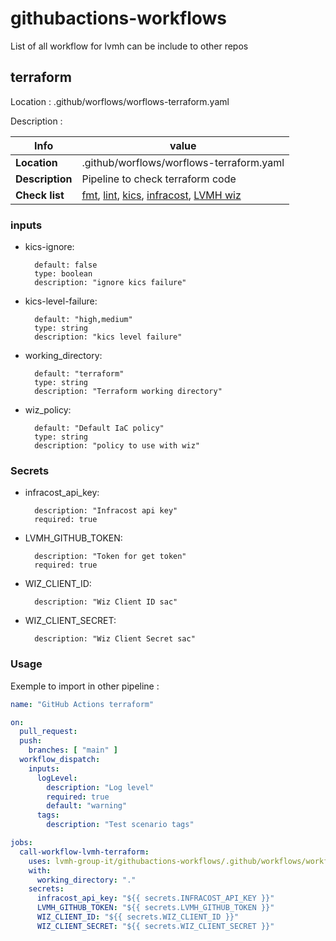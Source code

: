 # githubactions-workflows

List of all workflow for lvmh can be include to other repos

## terraform

Location : .github/worflows/worflows-terraform.yaml

Description : 

| Info | value |
|--------------|------------------------------------------|
| **Location** | .github/worflows/worflows-terraform.yaml |
| **Description** | Pipeline to check terraform code |
| **Check list** | [fmt](https://developer.hashicorp.com/terraform/cli/commands/fmt), [lint](https://github.com/terraform-linters/tflint), [kics](https://github.com/Checkmarx/kics-github-action), [infracost](https://www.infracost.io/), [LVMH wiz](https://www.wiz.io/)

### inputs
- kics-ignore:

        default: false
        type: boolean
        description: "ignore kics failure"
- kics-level-failure:

        default: "high,medium"
        type: string
        description: "kics level failure"
- working_directory:

        default: "terraform"
        type: string
        description: "Terraform working directory"
- wiz_policy:

        default: "Default IaC policy"
        type: string
        description: "policy to use with wiz" 

### Secrets

- infracost_api_key:

        description: "Infracost api key"
        required: true

- LVMH_GITHUB_TOKEN:

        description: "Token for get token"
        required: true

- WIZ_CLIENT_ID:

        description: "Wiz Client ID sac"

- WIZ_CLIENT_SECRET:

        description: "Wiz Client Secret sac"

### Usage

Exemple to import in other pipeline :

```yaml
name: "GitHub Actions terraform"

on:
  pull_request:
  push:
    branches: [ "main" ]
  workflow_dispatch:
    inputs:
      logLevel:
        description: "Log level"
        required: true
        default: "warning"
      tags:
        description: "Test scenario tags"

jobs:
  call-workflow-lvmh-terraform:
    uses: lvmh-group-it/githubactions-workflows/.github/workflows/workflows-terraform.yaml@main
    with:
      working_directory: "."
    secrets:
      infracost_api_key: "${{ secrets.INFRACOST_API_KEY }}"
      LVMH_GITHUB_TOKEN: "${{ secrets.LVMH_GITHUB_TOKEN }}"
      WIZ_CLIENT_ID: "${{ secrets.WIZ_CLIENT_ID }}"
      WIZ_CLIENT_SECRET: "${{ secrets.WIZ_CLIENT_SECRET }}"
```